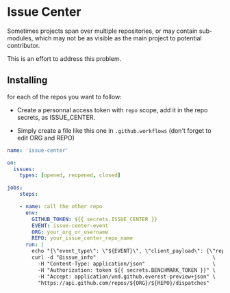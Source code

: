 # Issue Center

Sometimes projects span over multiple repositories,
or may contain sub-modules, which may not be as visible
as the main project to potential contributor.

This is an effort to address this problem.

## Installing

for each of the repos you want to follow:
  * Create a personnal access token with `repo` scope,
    add it in the repo secrets, as ISSUE_CENTER.

  * Simply create a file like this one in `.github.workflows`
    (don't forget to edit ORG and REPO)

```yml
name: 'issue-center'

on:
  issues:
    types: [opened, reopened, closed]

jobs:
    steps:

    - name: call the other repo
      env:
        GITHUB_TOKEN: ${{ secrets.ISSUE_CENTER }}
        EVENT: issue-center-event
        ORG: your_org_or_username
        REPO: your_issue_center_repo_name
      run: |
        echo "{\"event_type\": \"${EVENT}\", \"client_payload\": {\"repo\": \"${{ github.repository }}\"}}" > issue_info
        curl -d "@issue_info"                                      \
          -H "Content-Type: application/json"                      \
          -H "Authorization: token ${{ secrets.BENCHMARK_TOKEN }}" \
          -H "Accept: application/vnd.github.everest-preview+json" \
          "https://api.github.com/repos/${ORG}/${REPO}/dispatches"
```
